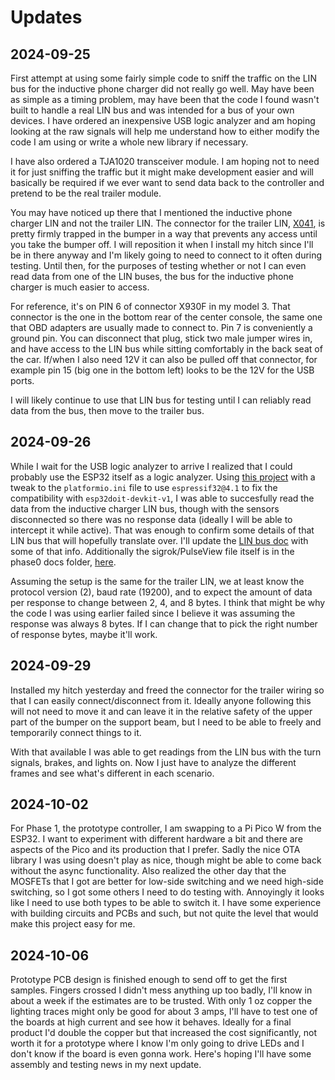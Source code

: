 # Updates

## 2024-09-25

First attempt at using some fairly simple code to sniff the traffic on the LIN bus for the inductive phone charger did not really go well. May have been as simple as a timing problem, may have been that the code I found wasn't built to handle a real LIN bus and was intended for a bus of your own devices. I have ordered an inexpensive USB logic analyzer and am hoping looking at the raw signals will help me understand how to either modify the code I am using or write a whole new library if necessary.

I have also ordered a TJA1020 transceiver module. I am hoping not to need it for just sniffing the traffic but it might make development easier and will basically be required if we ever want to send data back to the controller and pretend to be the real trailer module.

You may have noticed up there that I mentioned the inductive phone charger LIN and not the trailer LIN. The connector for the trailer LIN, [X041](./X041.md), is pretty firmly trapped in the bumper in a way that prevents any access until you take the bumper off. I will reposition it when I install my hitch since I'll be in there anyway and I'm likely going to need to connect to it often during testing. Until then, for the purposes of testing whether or not I can even read data from one of the LIN buses, the bus for the inductive phone charger is much easier to access.

For reference, it's on PIN 6 of connector X930F in my model 3. That connector is the one in the bottom rear of the center console, the same one that OBD adapters are usually made to connect to. Pin 7 is conveniently a ground pin. You can disconnect that plug, stick two male jumper wires in, and have access to the LIN bus while sitting comfortably in the back seat of the car. If/when I also need 12V it can also be pulled off that connector, for example pin 15 (big one in the bottom left) looks to be the 12V for the USB ports.

I will likely continue to use that LIN bus for testing until I can reliably read data from the bus, then move to the trailer bus.

## 2024-09-26

While I wait for the USB logic analyzer to arrive I realized that I could probably use the ESP32 itself as a logic analyzer. Using [this project](https://github.com/EUA/ESP32_LogicAnalyzer) with a tweak to the `platformio.ini` file to use `espressif32@4.1` to fix the compatibility with `esp32doit-devkit-v1`, I was able to succesfully read the data from the inductive charger LIN bus, though with the sensors disconnected so there was no response data (ideally I will be able to intercept it while active). That was enough to confirm some details of that LIN bus that will hopefully translate over. I'll update the [LIN bus doc](./LIN-Decoding.md) with some of that info. Additionally the sigrok/PulseView file itself is in the phase0 docs folder, [here](/src/phase0/data/IC_LIN_Trace).

Assuming the setup is the same for the trailer LIN, we at least know the protocol version (2), baud rate (19200), and to expect the amount of data per response to change between 2, 4, and 8 bytes. I think that might be why the code I was using earlier failed since I believe it was assuming the response was always 8 bytes. If I can change that to pick the right number of response bytes, maybe it'll work.

## 2024-09-29

Installed my hitch yesterday and freed the connector for the trailer wiring so that I can easily connect/disconnect from it. Ideally anyone following this will not need to move it and can leave it in the relative safety of the upper part of the bumper on the support beam, but I need to be able to freely and temporarily connect things to it.

With that available I was able to get readings from the LIN bus with the turn signals, brakes, and lights on. Now I just have to analyze the different frames and see what's different in each scenario.

## 2024-10-02

For Phase 1, the prototype controller, I am swapping to a Pi Pico W from the ESP32. I want to experiment with different hardware a bit and there are aspects of the Pico and its production that I prefer. Sadly the nice OTA library I was using doesn't play as nice, though might be able to come back without the async functionality. Also realized the other day that the MOSFETs that I got are better for low-side switching and we need high-side switching, so I got some others I need to do testing with. Annoyingly it looks like I need to use both types to be able to switch it. I have some experience with building circuits and PCBs and such, but not quite the level that would make this project easy for me.

## 2024-10-06

Prototype PCB design is finished enough to send off to get the first samples. Fingers crossed I didn't mess anything up too badly, I'll know in about a week if the estimates are to be trusted. With only 1 oz copper the lighting traces might only be good for about 3 amps, I'll have to test one of the boards at high current and see how it behaves. Ideally for a final product I'd double the copper but that increased the cost significantly, not worth it for a prototype where I know I'm only going to drive LEDs and I don't know if the board is even gonna work. Here's hoping I'll have some assembly and testing news in my next update.
